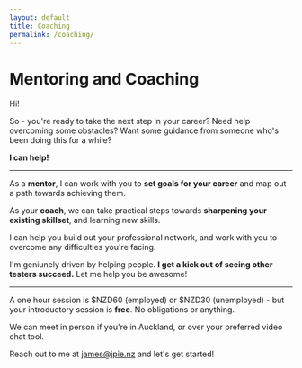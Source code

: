 ```yaml
---
layout: default
title: Coaching
permalink: /coaching/
---
```


# Mentoring and Coaching

Hi!

So - you're ready to take the next step in your career? Need help overcoming some obstacles? Want some guidance from someone who's been doing this for a while?

**I can help!**

<hr/>

As a **mentor**, I can work with you to **set goals for your career** and map out a path towards achieving them.

As your **coach**, we can take practical steps towards **sharpening your existing skillset**, and learning new skills.

I can help you build out your professional network, and work with you to overcome any difficulties you're facing.

I'm geniunely driven by helping people. **I get a kick out of seeing other testers succeed.** Let me help you be awesome!

<hr/>

A one hour session is \$NZD60 (employed) or \$NZD30 (unemployed) - but your introductory session is **free**. No obligations or anything.

We can meet in person if you're in Auckland, or over your preferred video chat tool.

Reach out to me at <a href="mailto:james@jpie.nz">james@jpie.nz</a> and let's get started!